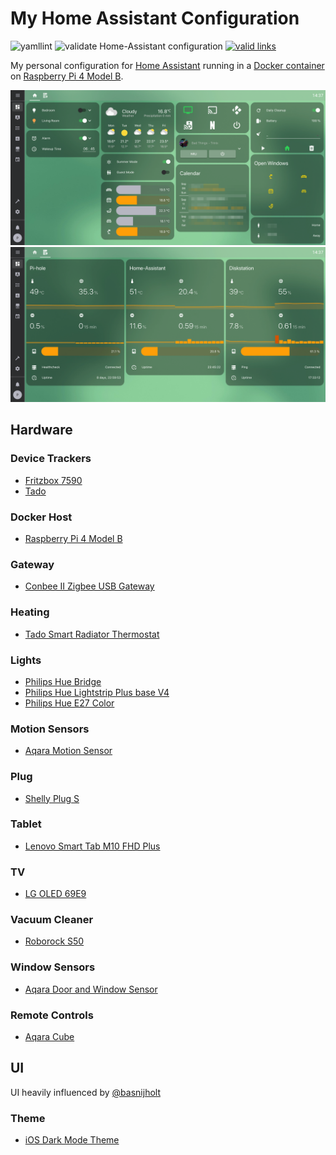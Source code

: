 # My Home Assistant Configuration

![yamllint](https://github.com/pkissling/home-assistant/actions/workflows/yamllint.yml/badge.svg)
![validate Home-Assistant configuration](https://github.com/pkissling/home-assistant/workflows/validate%20Home-Assistant%20configuration/badge.svg)
[![valid links](https://github.com/pkissling/home-assistant/actions/workflows/link-validator.yml/badge.svg)](https://github.com/pkissling/home-assistant/actions/workflows/link-validator.yml)

My personal configuration for [Home Assistant](https://www.home-assistant.io) running in a [Docker container](https://www.home-assistant.io/docs/installation/docker/) on [Raspberry Pi 4 Model B](https://www.raspberrypi.org/products/raspberry-pi-4-model-b/).

![Home](/.screenshots/home.png)
![Monitoring](/.screenshots/monitoring.png)

## Hardware

### Device Trackers

* [Fritzbox 7590](https://en.avm.de/products/fritzbox/fritzbox-7590/)
* [Tado](https://www.tado.com/gb-en/smart-radiator-thermostat-overview)

### Docker Host

* [Raspberry Pi 4 Model B](https://www.raspberrypi.org/products/raspberry-pi-4-model-b/)

### Gateway

* [Conbee II Zigbee USB Gateway](https://phoscon.de/en/conbee2)

### Heating

* [Tado Smart Radiator Thermostat](https://www.tado.com/gb-en/smart-radiator-thermostat-specifications-overview)

### Lights

* [Philips Hue Bridge](https://www.philips-hue.com/en-us/p/hue-bridge/046677458478)
* [Philips Hue Lightstrip Plus base V4](https://www.philips-hue.com/en-us/p/hue-white-and-color-ambiance-lightstrip-plus-base-v4-80-inch/046677555337)
* [Philips Hue E27 Color](https://www.philips-hue.com/en-gb/p/hue-white---color-ambiance-doppelpack-e27/8719514328365)

### Motion Sensors

* [Aqara Motion Sensor](https://www.aqara.com/us/motion_sensor.html)

### Plug

* [Shelly Plug S](https://shelly.cloud/products/shelly-plug-s-smart-home-automation-device/)

### Tablet

* [Lenovo Smart Tab M10 FHD Plus](https://www.lenovo.com/de/de/tablets/android-tablets/lenovo-tab-series/Lenovo-TB-X606Smart-Tab/p/ZZITZTMST0X)

### TV

* [LG OLED 69E9](https://www.lg.com/de/tv/lg-OLED65E97LA)

### Vacuum Cleaner

* [Roborock S50](https://en.roborock.com/pages/robot-vacuum-cleaner)

### Window Sensors

* [Aqara Door and Window Sensor](https://www.aqara.com/us/door_and_window_sensor.html)

### Remote Controls

* [Aqara Cube](https://www.aqara.com/us/cube.html)

## UI

UI heavily influenced by [@basnijholt](https://github.com/basnijholt/home-assistant-config)

### Theme

* [iOS Dark Mode Theme](https://github.com/basnijholt/lovelace-ios-dark-mode-theme)
